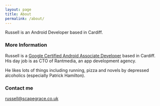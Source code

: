 ```yaml
---
layout: page
title: About
permalink: /about/
---
```


Russell is an Android Developer based in Cardiff.

### More Information

Russell is a [Google Certified Android Associate Developer](http://bcert.me/spwneygc) based in Cardiff. His day job is as CTO of Rantmedia, an app development agency.

He likes lots of things including running, pizza and novels by depressed alcoholics (especially Patrick Hamilton).

### Contact me

[russell@scapegrace.co.uk](mailto:russell@scapegrace.co.uk)
